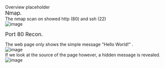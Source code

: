 Overview placeholder  
<span style="font-size: 13pt;color= #4EEEE6;">Nmap.</span>  
The nmap scan on showed http (80) and ssh (22)  
![image](https://user-images.githubusercontent.com/96850362/230301039-3d359d04-42aa-4194-9a7d-1b8d48d676d8.png)  
  
<span style="font-size: 13pt;color= #4EEEE6;">Port 80 Recon.</span>  

The web page only shows the simple message "Hello World!" .  
![image](https://user-images.githubusercontent.com/96850362/230306253-23a1795f-8f8c-4ddb-b8f5-3021060a7898.png)  
If we look at the source of the page however, a hidden message is revealed.  
![image](https://user-images.githubusercontent.com/96850362/230306451-2df8ffe4-deec-4da7-ab44-e22e4701fa03.png)  


